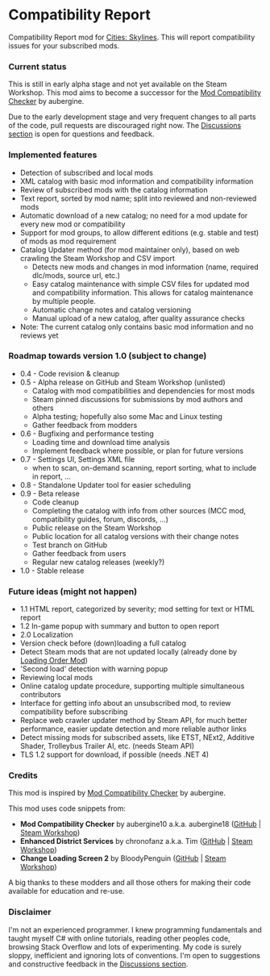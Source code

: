 # Compatibility Report

Compatibility Report mod for [Cities: Skylines](https://steamcommunity.com/app/255710/workshop/). This will report compatibility issues for your subscribed mods.

### Current status
This is still in early alpha stage and not yet available on the Steam Workshop. This mod aims to become a successor for the [Mod Compatibility Checker](https://steamcommunity.com/sharedfiles/filedetails/?id=2034713132) by aubergine.

Due to the early development stage and very frequent changes to all parts of the code, pull requests are discouraged right now. The [Discussions section](https://github.com/Finwickle/CompatibilityReport/discussions) is open for questions and feedback.

### Implemented features
* Detection of subscribed and local mods
* XML catalog with basic mod information and compatibility information
* Review of subscribed mods with the catalog information
* Text report, sorted by mod name; split into reviewed and non-reviewed mods
* Automatic download of a new catalog; no need for a mod update for every new mod or compatibility
* Support for mod groups,  to allow different editions (e.g. stable and test) of mods as mod requirement
* Catalog Updater method (for mod maintainer only), based on web crawling the Steam Workshop and CSV import
  * Detects new mods and changes in mod information (name, required dlc/mods, source url, etc.)
  * Easy catalog maintenance with simple CSV files for updated mod and compatibility information. This allows for catalog maintenance by multiple people.
  * Automatic change notes and catalog versioning
  * Manual upload of a new catalog, after quality assurance checks
* Note: The current catalog only contains basic mod information and no reviews yet

### Roadmap towards version 1.0 (subject to change)
* 0.4 - Code revision & cleanup
* 0.5 - Alpha release on GitHub and Steam Workshop (unlisted)
  * Catalog with mod compatibilities and dependencies for most mods
  * Steam pinned discussions for submissions by mod authors and others
  * Alpha testing; hopefully also some Mac and Linux testing
  * Gather feedback from modders
* 0.6 - Bugfixing and performance testing
  * Loading time and download time analysis
  * Implement feedback where possible, or plan for future versions
* 0.7 - Settings UI, Settings XML file
  * when to scan, on-demand scanning, report sorting, what to include in report, ...
* 0.8 - Standalone Updater tool for easier scheduling
* 0.9 - Beta release
  * Code cleanup
  * Completing the catalog with info from other sources (MCC mod, compatibility guides, forum, discords, ...)
  * Public release on the Steam Workshop
  * Public location for all catalog versions with their change notes
  * Test branch on GitHub
  * Gather feedback from users
  * Regular new catalog releases (weekly?)
* 1.0 - Stable release

### Future ideas (might not happen)
* 1.1 HTML report, categorized by severity; mod setting for text or HTML report
* 1.2 In-game popup with summary and button to open report
* 2.0 Localization
* Version check before (down)loading a full catalog
* Detect Steam mods that are not updated locally (already done by [Loading Order Mod](https://steamcommunity.com/sharedfiles/filedetails/?id=2448824112))
* 'Second load' detection with warning popup
* Reviewing local mods
* Online catalog update procedure, supporting multiple simultaneous contributors
* Interface for getting info about an unsubscribed mod, to review compatibility before subscribing
* Replace web crawler updater method by Steam API, for much better performance, easier update detection and more reliable author links
* Detect missing mods for subscribed assets, like ETST, NExt2, Additive Shader, Trolleybus Trailer AI, etc. (needs Steam API)
* TLS 1.2 support for download, if possible (needs .NET 4)

### Credits
This mod is inspired by [Mod Compatibility Checker](https://github.com/CitiesSkylinesMods/AutoRepair) by aubergine.

This mod uses code snippets from:
* **Mod Compatibility Checker** by aubergine10 a.k.a. aubergine18 ([GitHub](https://github.com/CitiesSkylinesMods/AutoRepair) | [Steam Workshop](https://steamcommunity.com/sharedfiles/filedetails/?id=2034713132))
* **Enhanced District Services** by chronofanz a.k.a. Tim ([GitHub](https://github.com/chronofanz/EnhancedDistrictServices) | [Steam Workshop](https://steamcommunity.com/sharedfiles/filedetails/?id=2303997489))
* **Change Loading Screen 2** by BloodyPenguin ([GitHub](https://github.com/bloodypenguin/ChangeLoadingImage) | [Steam Workshop](https://steamcommunity.com/sharedfiles/filedetails/?id=1818482110))

A big thanks to these modders and all those others for making their code available for education and re-use.

### Disclaimer
I'm not an experienced programmer. I knew programming fundamentals and taught myself C# with online tutorials, reading other peoples code, browsing Stack Overflow and lots of experimenting. My code is surely sloppy, inefficient and ignoring lots of conventions. I'm open to suggestions and constructive feedback in the [Discussions section](https://github.com/Finwickle/CompatibilityReport/discussions).